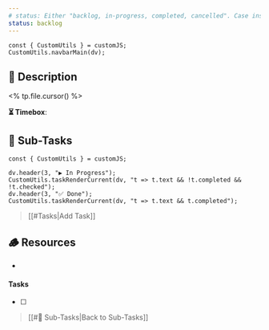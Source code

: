 ```yaml
---
# status: Either "backlog, in-progress, completed, cancelled". Case insensitive.
status: backlog
---
```


```dataviewjs
const { CustomUtils } = customJS;
CustomUtils.navbarMain(dv);
```

## 📄 Description

<% tp.file.cursor() %>

**⏳ Timebox**: 

## 🔄 Sub-Tasks

```dataviewjs
const { CustomUtils } = customJS;

dv.header(3, "▶️ In Progress");
CustomUtils.taskRenderCurrent(dv, "t => t.text && !t.completed && !t.checked");
dv.header(3, "✅ Done");
CustomUtils.taskRenderCurrent(dv, "t => t.text && t.completed");
```

> [[#Tasks|Add Task]]

## 🪵 Resources

- 

#### Tasks

<!-- Tasks: Add all tasks here. Task uses emojis as labels.
- [ ] <task> [⏫] [🛫] [📅 <date>] 
⏫: High priority
🛫: Started 
📅: Due date -->

- [ ] 

> [[#🔄 Sub-Tasks|Back to Sub-Tasks]]
